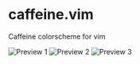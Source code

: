 caffeine.vim
============

Caffeine colorscheme for vim

![Preview 1](spencerwi.github.com/caffeine.vim/images/preview1.png)
![Preview 2](spencerwi.github.com/caffeine.vim/images/preview2.png)
![Preview 3](spencerwi.github.com/caffeine.vim/images/preview3.png)

